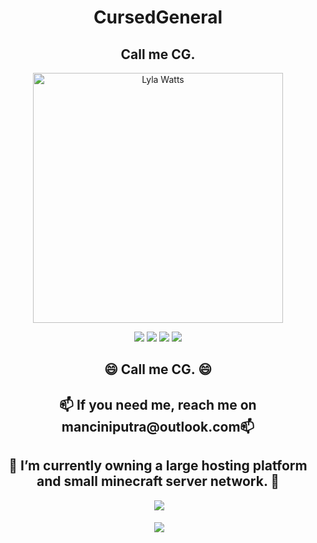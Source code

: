 <h1 align="center">CursedGeneral</h1>
<h2 align="center">Call me CG.</h2>
<p align="center">
  
  </p>
<p align="center">
<img align="center" alt="Lyla Watts" width="400" src="https://avatars.githubusercontent.com/u/81561807?v=4">
</p>
<p align="center">
  <img src="https://img.shields.io/github/followers/cursedgeneral?style=social">
  <img src="https://img.shields.io/youtube/channel/subscribers/ManciniPutra?style=social">
  <img src="https://img.shields.io/twitter/follow/manciniputra?style=social">
  <img src="https://img.shields.io/badge/Discord-CursedBurg%236715-blue">
  <p>
<h2 align="center">😄 Call me CG. 😄</h2>
<h2 align="center">📫 If you need me, reach me on manciniputra@outlook.com📫</h2>
<h2 align="center">🔭 I’m currently owning a large hosting platform and small minecraft server network. 🔭</h2>
<p align="center">&nbsp;<img src="https://github-readme-stats.vercel.app/api/top-langs/?username=cursedgeneral&langs_count=5&theme=radical" /></p>
<p align="center">&nbsp;<img align="center" src="https://github-readme-stats.vercel.app/api?username=cursedgeneral&show_icons=true&theme=radical"/></p>
